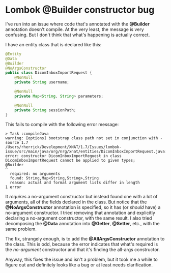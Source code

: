 # Lombok @Builder constructor bug

I've run into an issue where code that's annotated with the **@Builder**
annotation doesn't compile. At the very least, the message is very confusing.
But I don't think that what's happening is actually correct.

I have an entity class that is declared like this:

```java
@Entity
@Data
@Builder
@NoArgsConstructor
public class DicomInboxImportRequest {
    @NonNull
    private String username;

    @NonNull
    private Map<String, String> parameters;

    @NonNull
    private String sessionPath;
}
```
This fails to compile with the following error message:

```
> Task :compileJava
warning: [options] bootstrap class path not set in conjunction with -source 1.7
/Users/rherrick/Development/XNAT/1.7/Issues/lombok-issue/src/main/java/org/nrg/xnat/entities/DicomInboxImportRequest.java:13: error: constructor DicomInboxImportRequest in class DicomInboxImportRequest cannot be applied to given types;
@Builder
^
  required: no arguments
  found: String,Map<String,String>,String
  reason: actual and formal argument lists differ in length
1 error
```

It *requires* a no-argument constructor but instead found one with a lot of
arguments, all of the fields declared in the class. But notice that the **@NoArgsConstructor** annotation is specified, so it has (or *should* have) a no-argument constructor. I tried removing that annotation and explicitly
declaring a no-argument constructor, with the same result. I also tried
decomposing the **@Data** annotation into **@Getter**, **@Setter**, etc., with
the same problem.

The fix, strangely enough, is to add the **@AllArgsConstructor** annotation to
the class. This is odd, because the error indicates that what's required is the
*no-argument* constructor and that it's finding the all-args constructor.

Anyway, this fixes the issue and isn't a problem, but it took me a while to
figure out and definitely looks like a bug or at least needs clarification.

